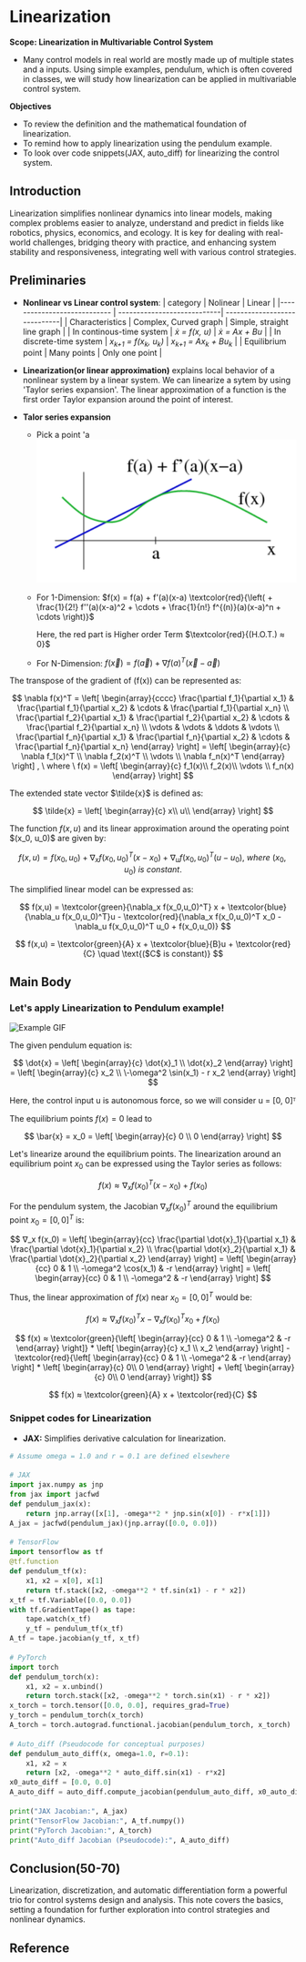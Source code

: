 # Linearization

**Scope: Linearization in Multivariable Control System** 
- Many control models in real world are mostly made up of multiple states and a inputs. Using simple examples, pendulum, which is often covered in classes, we will study how linearization can be applied in multivariable control system.

**Objectives**
- To review the definition and the mathematical foundation of linearization.
- To remind how to apply linearization using the pendulum example.
- To look over code snippets(JAX, auto_diff) for linearizing the control system.

## Introduction
Linearization simplifies nonlinear dynamics into linear models, making complex problems easier to analyze, understand and predict in fields like robotics, physics, economics, and ecology. It is key for dealing with real-world challenges, bridging theory with practice, and enhancing system stability and responsiveness, integrating well with various control strategies.


## Preliminaries
- **Nonlinear vs Linear control system**:
  |          category             |           Nolinear          |         Linear               |
  |----------------------------   | ----------------------------| -----------------------------|
  |       Characteristics         |   Complex, Curved graph     |  Simple, straight line graph |
  |   In continous-time system    |      <i>ẋ = f(x, u)</i>     |      <i>ẋ = Ax + Bu</i>      |
  |   In discrete-time system     |     <i>x<sub>k+1</sub> = f(x<sub>k</sub>, u<sub>k</sub>)</i> | <i>x<sub>k+1</sub> = Ax<sub>k</sub> + Bu<sub>k</sub></i> |
  | Equilibrium point | Many points | Only one point |
- **Linearization(or linear approximation)** explains local behavior of a nonlinear system by a linear system. We can linearize a sytem by using 'Taylor series expansion'. The linear approximation of a function is the first order Taylor expansion around the point of interest.

- **Talor series expansion**
  - Pick a point 'a
  ![alt text](figs/linearization.png "Title")
  - For 1-Dimension: $f(x) = f(a) + f'(a)(x-a) \textcolor{red}{\left( + \frac{1}{2!} f''(a)(x-a)^2 + \cdots + \frac{1}{n!} f^{(n)}(a)(x-a)^n + \cdots \right)}$
    
    Here, the red part is Higher order Term $\textcolor{red}{(H.O.T.) ≈ 0}$
  - For N-Dimension: $f(\vec{x}) = f(\vec{a}) + \nabla f(a)^{T} (\vec{x} - \vec{a})$

The transpose of the gradient of \(f(x)\) can be represented as:

$$
\nabla f(x)^T = \left[ \begin{array}{cccc}
\frac{\partial f_1}{\partial x_1} & \frac{\partial f_1}{\partial x_2} & \cdots & \frac{\partial f_1}{\partial x_n} \\
\frac{\partial f_2}{\partial x_1} & \frac{\partial f_2}{\partial x_2} & \cdots & \frac{\partial f_2}{\partial x_n} \\
\vdots & \vdots & \ddots & \vdots \\
\frac{\partial f_n}{\partial x_1} & \frac{\partial f_n}{\partial x_2} & \cdots & \frac{\partial f_n}{\partial x_n}
\end{array} \right]
= \left[ \begin{array}{c}
\nabla f_1(x)^T \\
\nabla f_2(x)^T \\
\vdots \\
\nabla f_n(x)^T
\end{array} \right]
, \ where \ f(x) = \left[ \begin{array}{c}
f_1(x)\\
f_2(x)\\
\vdots \\
f_n(x)
\end{array} \right]
$$

The extended state vector $\tilde{x}\$ is defined as:

$$
\tilde{x} = \left[ \begin{array}{c}
x\\
u\\
\end{array} \right]
$$

The function $f(x, u)$ and its linear approximation around the operating point $\(x_0, u_0)\$ are given by:

$$
f(x,u) = f(x_0,u_0) + \nabla_x f(x_0,u_0)^T (x - x_0) + \nabla_u f(x_0,u_0)^T (u - u_0), \ where \ (x_0, u_0) \ is \ constant.
$$

The simplified linear model can be expressed as:

$$
f(x,u) = \textcolor{green}{\nabla_x f(x_0,u_0)^T} x + \textcolor{blue}{\nabla_u f(x_0,u_0)^T}u - \textcolor{red}{\nabla_x f(x_0,u_0)^T x_0 - \nabla_u f(x_0,u_0)^T u_0 + f(x_0,u_0)}
$$

$$
f(x,u) = \textcolor{green}{A} x + \textcolor{blue}{B}u + \textcolor{red}{C}    \quad \text{($C$ is constant)}
$$

## Main Body

### Let's apply Linearization to Pendulum example!

![Example GIF](https://media.giphy.com/media/v1.Y2lkPTc5MGI3NjExdTgwa2NwaG15b2hremNxbTUzMjZmbm9rbXljZzZ4MDd4ZHZnY2NhdiZlcD12MV9naWZzX3NlYXJjaCZjdD1n/TGJCnaADJBLM22w76L/giphy.gif "Example GIF")

The given pendulum equation is:

$$
\dot{x} = \left[ \begin{array}{c}
\dot{x}_1 \\
\dot{x}_2
\end{array} \right]
 = \left[ \begin{array}{c}
x_2 \\
 \-\omega^2 \sin(x_1) - r x_2
\end{array} \right]
$$

Here, the control input u is autonomous force, so we will consider u = [0, 0]ᵀ

The equilibrium points $f(x) = 0$ lead to 

$$
\bar{x} = x_0 = \left[ \begin{array}{c}
0 \\
0 
\end{array} \right]
$$

Let's linearize around the equilibrium points. The linearization around an equilibrium point $x_0$ can be expressed using the Taylor series as follows:

$$
f(x) ≈ ∇_x f(x_0)^T (x - x_0) + f(x_0)
$$

For the pendulum system, the Jacobian $∇_x f(x_0)^T$ around the equilibrium point $x_0 = [0, 0]^T$ is:

$$
∇_x f(x_0) = \left[ \begin{array}{cc}
\frac{\partial \dot{x}_1}{\partial x_1} & \frac{\partial \dot{x}_1}{\partial x_2} \\
\frac{\partial \dot{x}_2}{\partial x_1} & \frac{\partial \dot{x}_2}{\partial x_2}
\end{array} \right]
 = \left[ \begin{array}{cc}
0 & 1 \\
-\omega^2 \cos(x_1) & -r
\end{array} \right]
 = \left[ \begin{array}{cc}
0 & 1 \\
-\omega^2 & -r
\end{array} \right]
$$

Thus, the linear approximation of $f(x)$ near $x_0 = [0, 0]^T$ would be:

$$
f(x) ≈ ∇_x f(x_0)^Tx - ∇_x f(x_0)^T x_0 + f(x_0)
$$

$$
f(x) ≈ \textcolor{green}{\left[ \begin{array}{cc}
0 & 1 \\
-\omega^2 & -r
\end{array} \right]} * 
\left[ \begin{array}{c}
x_1 \\
x_2
\end{array} \right] - 
\textcolor{red}{\left[ \begin{array}{cc}
0 & 1 \\
-\omega^2 & -r
\end{array} \right] *
\left[ \begin{array}{c}
0\\
0
\end{array} \right] +
\left[ \begin{array}{c}
0\\
0
\end{array} \right]}
$$

$$
f(x) ≈ \textcolor{green}{A} x + \textcolor{red}{C}
$$

### Snippet codes for Linearization

- **JAX:** Simplifies derivative calculation for linearization.

```python
# Assume omega = 1.0 and r = 0.1 are defined elsewhere

# JAX
import jax.numpy as jnp
from jax import jacfwd
def pendulum_jax(x):
    return jnp.array([x[1], -omega**2 * jnp.sin(x[0]) - r*x[1]])
A_jax = jacfwd(pendulum_jax)(jnp.array([0.0, 0.0]))

# TensorFlow
import tensorflow as tf
@tf.function
def pendulum_tf(x):
    x1, x2 = x[0], x[1]
    return tf.stack([x2, -omega**2 * tf.sin(x1) - r * x2])
x_tf = tf.Variable([0.0, 0.0])
with tf.GradientTape() as tape:
    tape.watch(x_tf)
    y_tf = pendulum_tf(x_tf)
A_tf = tape.jacobian(y_tf, x_tf)

# PyTorch
import torch
def pendulum_torch(x):
    x1, x2 = x.unbind()
    return torch.stack([x2, -omega**2 * torch.sin(x1) - r * x2])
x_torch = torch.tensor([0.0, 0.0], requires_grad=True)
y_torch = pendulum_torch(x_torch)
A_torch = torch.autograd.functional.jacobian(pendulum_torch, x_torch)

# Auto_diff (Pseudocode for conceptual purposes)
def pendulum_auto_diff(x, omega=1.0, r=0.1):
    x1, x2 = x
    return [x2, -omega**2 * auto_diff.sin(x1) - r*x2]
x0_auto_diff = [0.0, 0.0]
A_auto_diff = auto_diff.compute_jacobian(pendulum_auto_diff, x0_auto_diff)

print("JAX Jacobian:", A_jax)
print("TensorFlow Jacobian:", A_tf.numpy())
print("PyTorch Jacobian:", A_torch)
print("Auto_diff Jacobian (Pseudocode):", A_auto_diff)
```
## Conclusion(50-70)
Linearization, discretization, and automatic differentiation form a powerful trio for control systems design and analysis. This note covers the basics, setting a foundation for further exploration into control strategies and nonlinear dynamics.

## Reference
